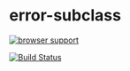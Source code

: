 # error-subclass

[![browser support](https://ci.testling.com/spudly/error-subclass.png)
](https://ci.testling.com/spudly/error-subclass)

[![Build Status](https://travis-ci.org/spudly/error-subclass.svg?branch=master)](https://travis-ci.org/spudly/error-subclass)
